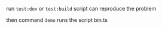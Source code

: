run `test:dev` or `test:build` script can reproduce the problem 

then command `demo` runs the script bin.ts 